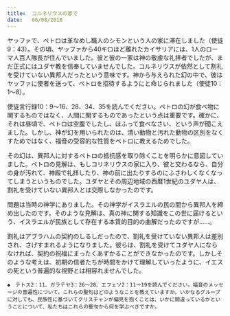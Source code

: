 ```yaml
---
title:  コルネリウスの家で
date:   06/08/2018
---
```


ヤッファで、ペトロは革なめし職人のシモンという人の家に滞在しました（使徒9：43）。その頃、ヤッファから40キロほど離れたカイサリアには、1人のローマ人百人隊長が住んでいました。彼と彼の一家は神の敬虔な礼拝者でしたが、まだ正式にはユダヤ教を信奉していませんでした。コルネリウスが依然として割礼を受けていない異邦人だったという意味です。神から与えられた幻の中で、彼はヤッファに使者を送って、ペトロを招待するようにと命じられました（使徒10：1～8）。

使徒言行録10：9～16、28、34、35を読んでください。ペトロの幻が食べ物に関するものではなく、人間に関するものであったという点は重要です。確かに、それは昼頃で、ペトロは空腹でしたし、ほふって食べなさい、という声が聞こえました。しかし、神が幻を用いられたのは、清い動物と汚れた動物の区別をなくすためではなく、福音の受容的な性質をペトロに教えるためでした。

その幻は、異邦人に対するペトロの抵抗感を取り除くことを明らかに意図していました。ペトロの見解は、もしコリネリウスの家に入り、彼と交わるなら、自分の身が汚れて、神殿で礼拝したり、神の前に出たりするのにふさわしくなくなってしまうというものでした。ユダヤとその周辺地域の西暦1世紀のユダヤ人は、割礼を受けていない異邦人とは交際しなかったのです。

問題は当時の神学にありました。その神学がイスラエルの民の間から異邦人を締め出したのです。そのような見解は、真の神に関する知識をこの世に届けるという、イスラエルが民族として存在する本質的目的の曲解だったのですが……。

割礼はアブラハムの契約のしるしだったので、割礼を受けていない異邦人は差別され、さげすまれるようになりました。彼らは、割礼を受けてユダヤ人にならなければ、契約の祝福にまったくあずかることができなかったのです。しかしそのような考えは、初期の信者たちが時間をかけて理解していったように、イエスの死という普遍的な視野とは相容れませんでした。

`◆　テトス2：11、ガラテヤ3：26～28、エフェソ2：11～19を読んでください。福音のメッセージの普遍性について、これらの聖句はどのようなことを教えていますか。いかなるグループに対しても、民族性に基づいてクリスチャンが偏見を抱くことは、いかに間違っているかということについて、私たちはこれらの聖句から何を学ぶべきですか。`
